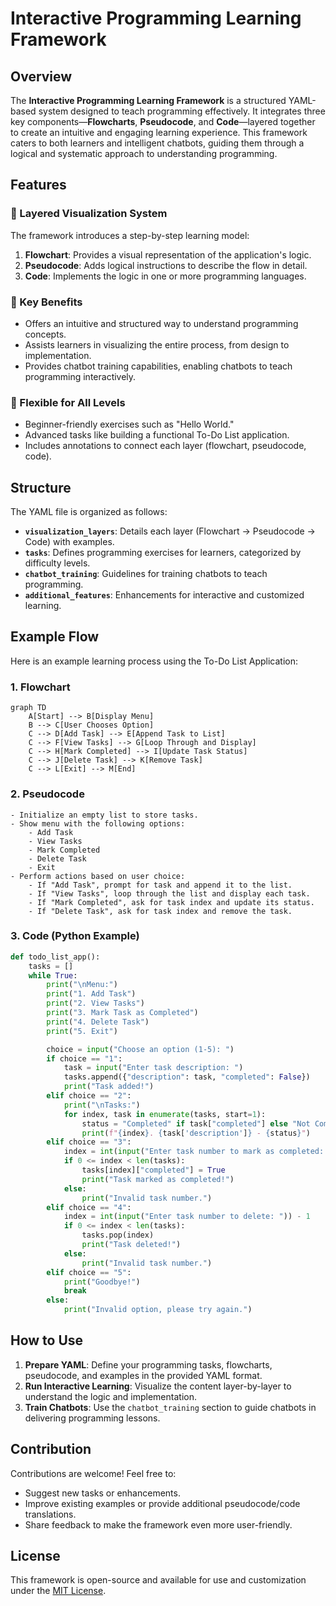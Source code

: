 # Interactive Programming Learning Framework

## Overview
The **Interactive Programming Learning Framework** is a structured YAML-based system designed to teach programming effectively. It integrates three key components—**Flowcharts**, **Pseudocode**, and **Code**—layered together to create an intuitive and engaging learning experience. This framework caters to both learners and intelligent chatbots, guiding them through a logical and systematic approach to understanding programming.

## Features
### 🚀 Layered Visualization System
The framework introduces a step-by-step learning model:
1. **Flowchart**: Provides a visual representation of the application's logic.
2. **Pseudocode**: Adds logical instructions to describe the flow in detail.
3. **Code**: Implements the logic in one or more programming languages.

### 🎯 Key Benefits
- Offers an intuitive and structured way to understand programming concepts.
- Assists learners in visualizing the entire process, from design to implementation.
- Provides chatbot training capabilities, enabling chatbots to teach programming interactively.

### 🔄 Flexible for All Levels
- Beginner-friendly exercises such as "Hello World."
- Advanced tasks like building a functional To-Do List application.
- Includes annotations to connect each layer (flowchart, pseudocode, code).

## Structure
The YAML file is organized as follows:
- **`visualization_layers`**: Details each layer (Flowchart → Pseudocode → Code) with examples.
- **`tasks`**: Defines programming exercises for learners, categorized by difficulty levels.
- **`chatbot_training`**: Guidelines for training chatbots to teach programming.
- **`additional_features`**: Enhancements for interactive and customized learning.

## Example Flow
Here is an example learning process using the To-Do List Application:

### **1. Flowchart**
```plaintext
graph TD
    A[Start] --> B[Display Menu]
    B --> C[User Chooses Option]
    C --> D[Add Task] --> E[Append Task to List]
    C --> F[View Tasks] --> G[Loop Through and Display]
    C --> H[Mark Completed] --> I[Update Task Status]
    C --> J[Delete Task] --> K[Remove Task]
    C --> L[Exit] --> M[End]
```

### **2. Pseudocode**
```plaintext
- Initialize an empty list to store tasks.
- Show menu with the following options:
    - Add Task
    - View Tasks
    - Mark Completed
    - Delete Task
    - Exit
- Perform actions based on user choice:
    - If "Add Task", prompt for task and append it to the list.
    - If "View Tasks", loop through the list and display each task.
    - If "Mark Completed", ask for task index and update its status.
    - If "Delete Task", ask for task index and remove the task.
```

### **3. Code (Python Example)**
```python
def todo_list_app():
    tasks = []
    while True:
        print("\nMenu:")
        print("1. Add Task")
        print("2. View Tasks")
        print("3. Mark Task as Completed")
        print("4. Delete Task")
        print("5. Exit")

        choice = input("Choose an option (1-5): ")
        if choice == "1":
            task = input("Enter task description: ")
            tasks.append({"description": task, "completed": False})
            print("Task added!")
        elif choice == "2":
            print("\nTasks:")
            for index, task in enumerate(tasks, start=1):
                status = "Completed" if task["completed"] else "Not Completed"
                print(f"{index}. {task['description']} - {status}")
        elif choice == "3":
            index = int(input("Enter task number to mark as completed: ")) - 1
            if 0 <= index < len(tasks):
                tasks[index]["completed"] = True
                print("Task marked as completed!")
            else:
                print("Invalid task number.")
        elif choice == "4":
            index = int(input("Enter task number to delete: ")) - 1
            if 0 <= index < len(tasks):
                tasks.pop(index)
                print("Task deleted!")
            else:
                print("Invalid task number.")
        elif choice == "5":
            print("Goodbye!")
            break
        else:
            print("Invalid option, please try again.")
```

## How to Use
1. **Prepare YAML**: Define your programming tasks, flowcharts, pseudocode, and examples in the provided YAML format.
2. **Run Interactive Learning**: Visualize the content layer-by-layer to understand the logic and implementation.
3. **Train Chatbots**: Use the `chatbot_training` section to guide chatbots in delivering programming lessons.

## Contribution
Contributions are welcome! Feel free to:
- Suggest new tasks or enhancements.
- Improve existing examples or provide additional pseudocode/code translations.
- Share feedback to make the framework even more user-friendly.

## License
This framework is open-source and available for use and customization under the [MIT License](https://opensource.org/licenses/MIT).
